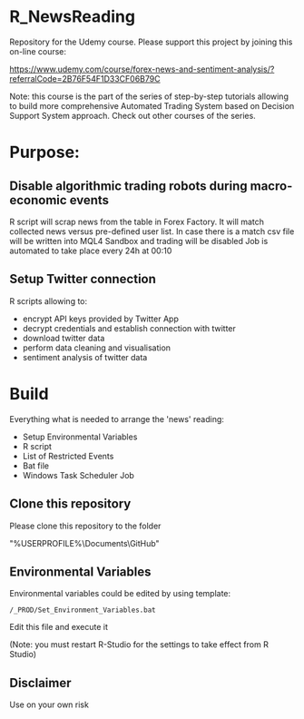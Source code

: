# R_NewsReading

Repository for the Udemy course. Please support this project by joining this on-line course:

https://www.udemy.com/course/forex-news-and-sentiment-analysis/?referralCode=2B76F54F1D33CF06B79C

Note: this course is the part of the series of step-by-step tutorials allowing to build more comprehensive Automated Trading System based on Decision Support System approach. Check out other courses of the series.

# Purpose:

## Disable algorithmic trading robots during macro-economic events

R script will scrap news from the table in Forex Factory. It will match collected news versus pre-defined user list.
In case there is a match csv file will be written into MQL4 Sandbox and trading will be disabled
Job is automated to take place every 24h at 00:10

## Setup Twitter connection

R scripts allowing to:

- encrypt API keys provided by Twitter App
- decrypt credentials and establish connection with twitter
- download twitter data
- perform data cleaning and visualisation
- sentiment analysis of twitter data

# Build

Everything what is needed to arrange the 'news' reading:

- Setup Environmental Variables
- R script
- List of Restricted Events
- Bat file
- Windows Task Scheduler Job

## Clone this repository

Please clone this repository to the folder 

"%USERPROFILE%\Documents\GitHub"

## Environmental Variables

Environmental variables could be edited by using template:

`/_PROD/Set_Environment_Variables.bat`

Edit this file and execute it

(Note: you must restart R-Studio for the settings to take effect from R Studio)


## Disclaimer

Use on your own risk
